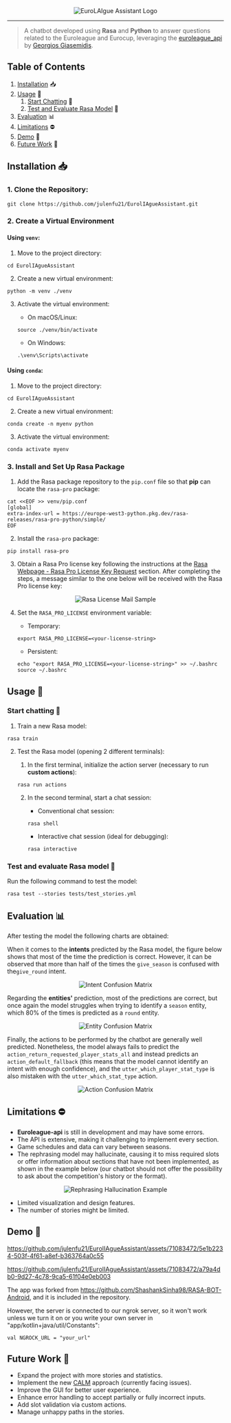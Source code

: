 <div align="center">
    <img src="docs/images/euroLAIgue_assistant_logo.png" alt="EuroLAIgue Assistant Logo">
</div>

---

> A chatbot developed using **Rasa** and **Python** to answer questions related to the Euroleague and Eurocup, 
> leveraging the [euroleague_api](https://github.com/giasemidis/euroleague_api) by
> [Georgios Giasemidis](https://github.com/giasemidis).

## Table of Contents
1. [Installation](#installation-) 📥
2. [Usage](#usage-) 🔨 ️
   1. [Start Chatting](#start-chatting-) 💬
   2. [Test and Evaluate Rasa Model](#test-and-evaluate-rasa-model-) 🧪
3. [Evaluation](#evaluation-) 📊
4. [Limitations](#limitations-) ⛔
5. [Demo](#demo-) 🎥
6. [Future Work](#future-work-) 🚀

## Installation 📥

### 1. Clone the Repository:
```shell
git clone https://github.com/julenfu21/EurolIAgueAssistant.git
```

### 2. Create a Virtual Environment

#### Using `venv`:
   1. Move to the project directory: 
   ```shell
   cd EurolIAgueAssistant
   ```
      
   2. Create a new virtual environment:
   ```shell
   python -m venv ./venv
   ```
      
   3. Activate the virtual environment:
      - On macOS/Linux:
      ```shell
      source ./venv/bin/activate
      ```
      
      - On Windows:
      ```shell
      .\venv\Scripts\activate
      ```
     
#### Using `conda`:
   1. Move to the project directory: 
   ```shell
   cd EurolIAgueAssistant
   ```
      
   2. Create a new virtual environment:
   ```shell
   conda create -n myenv python
   ```
      
   3. Activate the virtual environment:
   ```shell
   conda activate myenv
   ``` 

### 3. Install and Set Up Rasa Package
   1. Add the Rasa package repository to the `pip.conf` file so that **pip** can locate the `rasa-pro` package:
   ```shell
   cat <<EOF >> venv/pip.conf
   [global]
   extra-index-url = https://europe-west3-python.pkg.dev/rasa-releases/rasa-pro-python/simple/
   EOF
   ```

   2. Install the `rasa-pro` package:
   ```shell
   pip install rasa-pro
   ```   

   3. Obtain a Rasa Pro license key following the instructions at the 
   [Rasa Webpage - Rasa Pro License Key Request](https://rasa.com/rasa-pro-developer-edition-license-key-request/)
   section. After completing the steps, a message similar to the one below will be received with the Rasa Pro license
   key:

   <div align="center">
      <img src="docs/images/rasa_license_mail_sample.png" alt="Rasa License Mail Sample">
   </div>
   
   4. Set the `RASA_PRO_LICENSE` environment variable:
      - Temporary:
      ```shell
      export RASA_PRO_LICENSE=<your-license-string>
      ```
      
      - Persistent:
      ```shell
      echo "export RASA_PRO_LICENSE=<your-license-string>" >> ~/.bashrc
      source ~/.bashrc
      ```

## Usage 🔨

### Start chatting 💬

1. Train a new Rasa model:
```shell
rasa train
```

2. Test the Rasa model (opening 2 different terminals):
   1. In the first terminal, initialize the action server (necessary to run **custom actions**):
   ```shell
   rasa run actions
   ```
   
   2. In the second terminal, start a chat session:
      - Conventional chat session:
      ```shell
      rasa shell
      ```
      
      - Interactive chat session (ideal for debugging):
      ```shell
      rasa interactive
      ```

### Test and evaluate Rasa model 🧪
Run the following command to test the model:

```shell
rasa test --stories tests/test_stories.yml 
```

## Evaluation 📊
After testing the model the following charts are obtained:

When it comes to the **intents** predicted by the Rasa model, the figure below shows that most of the time the
prediction is correct. However, it can be observed that more than half of the times the `give_season` is confused with 
the`give_round` intent.

<div align="center">
   <img src="results/intent_confusion_matrix.png" alt="Intent Confusion Matrix">
</div>

Regarding the **entities'** prediction, most of the predictions are correct, but once again the model struggles when 
trying to identify a `season` entity, which 80% of the times is predicted as a `round` entity.

<div align="center">
   <img src="results/DIETClassifier_confusion_matrix.png" alt="Entity Confusion Matrix">
</div>

Finally, the actions to be performed by the chatbot are generally well predicted. Nonetheless, the model always fails
to predict the `action_return_requested_player_stats_all` and instead predicts an `action_default_fallback` (this
means that the model cannot identify an intent with enough confidence), and the `utter_which_player_stat_type` is
also mistaken with the `utter_which_stat_type` action.

<div align="center">
   <img src="results/story_confusion_matrix.png" alt="Action Confusion Matrix">
</div>

## Limitations ⛔
- **Euroleague-api** is still in development and may have some errors.
- The API is extensive, making it challenging to implement every section.
- Game schedules and data can vary between seasons.
- The rephrasing model may hallucinate, causing it to miss required slots or offer information about sections that
have not been implemented, as shown in the example below (our chatbot should not offer the possibility to ask about
the competition's history or the format).

<div align="center">
   <img src="docs/images/rephrasing_error_demo.jpeg" alt="Rephrasing Hallucination Example">
</div>

- Limited visualization and design features.
- The number of stories might be limited.

## Demo 🎥


https://github.com/julenfu21/EurolIAgueAssistant/assets/71083472/5e1b2234-503f-4f61-a8ef-b363764a0c55



https://github.com/julenfu21/EurolIAgueAssistant/assets/71083472/a79a4db0-9d27-4c78-9ca5-61f04e0eb003

The app was forked from https://github.com/ShashankSinha98/RASA-BOT-Android, and it is included in the repository.

However, the server is connected to our ngrok server, so it won't work unless we turn it on or you write your own server in "app/kotlin+java/util/Constants":

```
val NGROCK_URL = "your_url"
```



## Future Work 🚀
- Expand the project with more stories and statistics.
- Implement the new [CALM](https://rasa.com/docs/rasa-pro/calm) approach (currently facing issues).
- Improve the GUI for better user experience.
- Enhance error handling to accept partially or fully incorrect inputs.
- Add slot validation via custom actions.
- Manage unhappy paths in the stories.
